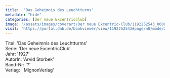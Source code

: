 ```yaml
---
title:  'Das Geheimnis des Leuchtturms'
metadate: "hide"
categories: [Der neue ExcentricClub]
image: '/assets/images/coverart/Der neue Excentric-Club/1192252543_00000010.jpg'
visit: 'https://portal.dnb.de/bookviewer/view/1192252543#page/n0/mode/2up'
---
```

Titel: 'Das Geheimnis des Leuchtturms' <br>
Serie: 'Der neue ExcentricClub' <br>
Jahr: '1927' <br>
AutorIn: 'Arvid Storbek' <br>
Band-Nr: '?' <br>
Verlag: ' MignonVerlag'